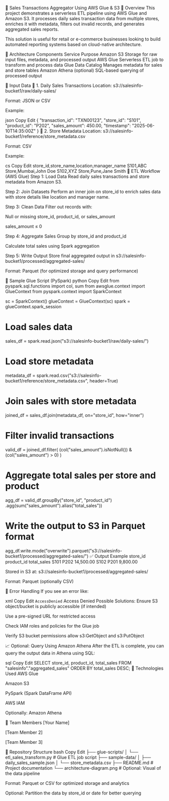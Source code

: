 🧾 Sales Transactions Aggregator Using AWS Glue & S3
📌 Overview
This project demonstrates a serverless ETL pipeline using AWS Glue and Amazon S3. It processes daily sales transaction data from multiple stores, enriches it with metadata, filters out invalid records, and generates aggregated sales reports.

This solution is useful for retail or e-commerce businesses looking to build automated reporting systems based on cloud-native architecture.

🧱 Architecture Components
Service	Purpose
Amazon S3	Storage for raw input files, metadata, and processed output
AWS Glue	Serverless ETL job to transform and process data
Glue Data Catalog	Manages metadata for sales and store tables
Amazon Athena (optional)	SQL-based querying of processed output

📂 Input Data
🛒 1. Daily Sales Transactions
Location: s3://salesinfo-bucket1/raw/daily-sales/

Format: JSON or CSV

Example:

json
Copy
Edit
{
  "transaction_id": "TXN00123",
  "store_id": "S101",
  "product_id": "P202",
  "sales_amount": 450.00,
  "timestamp": "2025-06-10T14:35:00Z"
}
🏬 2. Store Metadata
Location: s3://salesinfo-bucket1/reference/store_metadata.csv

Format: CSV

Example:

cs
Copy
Edit
store_id,store_name,location,manager_name
S101,ABC Store,Mumbai,John Doe
S102,XYZ Store,Pune,Jane Smith
🔄 ETL Workflow (AWS Glue)
Step 1: Load Data
Read daily sales transactions and store metadata from Amazon S3.

Step 2: Join Datasets
Perform an inner join on store_id to enrich sales data with store details like location and manager name.

Step 3: Clean Data
Filter out records with:

Null or missing store_id, product_id, or sales_amount

sales_amount ≤ 0

Step 4: Aggregate Sales
Group by store_id and product_id

Calculate total sales using Spark aggregation

Step 5: Write Output
Store final aggregated output in s3://salesinfo-bucket1/processed/aggregated-sales/

Format: Parquet (for optimized storage and query performance)

🧪 Sample Glue Script (PySpark)
python
Copy
Edit
from pyspark.sql.functions import col, sum
from awsglue.context import GlueContext
from pyspark.context import SparkContext

sc = SparkContext()
glueContext = GlueContext(sc)
spark = glueContext.spark_session

# Load sales data
sales_df = spark.read.json("s3://salesinfo-bucket1/raw/daily-sales/")

# Load store metadata
metadata_df = spark.read.csv("s3://salesinfo-bucket1/reference/store_metadata.csv", header=True)

# Join sales with store metadata
joined_df = sales_df.join(metadata_df, on="store_id", how="inner")

# Filter invalid transactions
valid_df = joined_df.filter(
    (col("sales_amount").isNotNull()) & 
    (col("sales_amount") > 0)
)

# Aggregate total sales per store and product
agg_df = valid_df.groupBy("store_id", "product_id") \
                 .agg(sum("sales_amount").alias("total_sales"))

# Write the output to S3 in Parquet format
agg_df.write.mode("overwrite").parquet("s3://salesinfo-bucket1/processed/aggregated-sales/")
✅ Output Example
store_id	product_id	total_sales
S101	P202	14,500.00
S102	P201	9,800.00

Stored in S3 at: s3://salesinfo-bucket1/processed/aggregated-sales/

Format: Parquet (optionally CSV)

🚧 Error Handling
If you see an error like:

xml
Copy
Edit
<Error>
  <Code>AccessDenied</Code>
  <Message>Access Denied</Message>
</Error>
Possible Solutions:
Ensure S3 object/bucket is publicly accessible (if intended)

Use a pre-signed URL for restricted access

Check IAM roles and policies for the Glue job

Verify S3 bucket permissions allow s3:GetObject and s3:PutObject

📈 Optional: Query Using Amazon Athena
After the ETL is complete, you can query the output data in Athena using SQL:

sql
Copy
Edit
SELECT store_id, product_id, total_sales
FROM "salesinfo"."aggregated_sales"
ORDER BY total_sales DESC;
📌 Technologies Used
AWS Glue

Amazon S3

PySpark (Spark DataFrame API)

AWS IAM

Optionally: Amazon Athena

👥 Team Members
[Your Name]

[Team Member 2]

[Team Member 3]

📁 Repository Structure
bash
Copy
Edit
├── glue-scripts/
│   └── etl_sales_transform.py       # Glue ETL job script
├── sample-data/
│   ├── daily_sales_sample.json
│   └── store_metadata.csv
├── README.md                        # Project documentation
└── architecture-diagram.png         # Optional: Visual of the data pipeline


Format: Parquet or CSV for optimized storage and analytics

Optional: Partition the data by store_id or date for better querying
